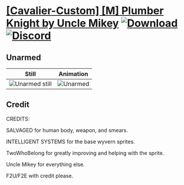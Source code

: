 # [\[Cavalier-Custom\] \[M\] Plumber Knight by Uncle Mikey](./) [![Download](https://img.shields.io/badge/Download--red?style=social&logo=github)](https://minhaskamal.github.io/DownGit/#/home?url=https://github.com/Klokinator/FE-Repo/tree/main/Battle%20Animations%2FMounted%20-%20Dismounted%2C%20Monsters%2C%20Misc%2F%5BCavalier-Custom%5D%20%5BM%5D%20Plumber%20Knight%20by%20Uncle%20Mikey%2F8.%20Unarmed) [![Discord](https://img.shields.io/badge/Discord--blue?style=social&logo=discord)](https://discord.gg/C7VNGnyTPA)

## Unarmed

| Still | Animation |
| :---: | :-------: |
| ![Unarmed still](./Unarmed_000.png) | ![Unarmed](./Unarmed.gif) |

## Credit

CREDITS:

SALVAGED for human body, weapon, and smears.

INTELLIGENT SYSTEMS for the base wyvern sprites.

TwoWhoBelong for greatly improving and helping with the sprite.

Uncle Mikey for everything else.

F2U/F2E with credit please.
